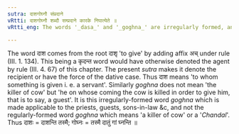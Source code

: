 ```yaml
---
sutra: दाशगोघ्नौ संप्रदाने
vRtti: दाशगोघ्नौ शब्दौ सम्प्रदाने कारके निपात्येते ॥
vRtti_eng: The words '_dasa_' and '_goghna_' are irregularly formed, and the affix in these denotes the idea of the Dative or Recipient.

---
```

The word दाश comes from the root दाशृ 'to give' by adding  affix अच् under rule (III. 1. 134). This being a कृदन्त word would have otherwise denoted the agent by rule (III. 4. 67) of this chapter. The present _sutra_ makes it denote the recipient or have the force of the dative case. Thus दाश means 'to whom something is given i. e. a servant'. Similarly _goghna_ does not mean 'the killer of cow' but 'he on whose coming the cow is killed in order to give him, that is to say, a guest'. It is this irregularly-formed word _goghna_ which is made applicable to the priests, guests, sons-in-law &c, and not the regularly-formed word _goghna_ which means 'a killer of cow' or a '_Chandal_'. Thus दाशः = दाशन्ति तस्मै; गोघ्नः = तस्मै दातुं गां घ्नन्ति ॥